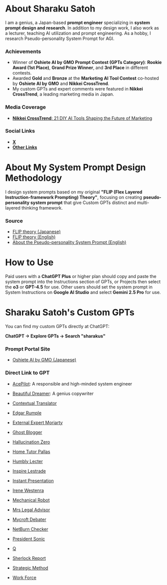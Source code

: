 # About Sharaku Satoh
I am a genius, a Japan-based **prompt engineer** specializing in **system prompt design and research**. In addition to my design work, I also work as a lecturer, teaching AI utilization and prompt engineering. As a hobby, I research Pseudo-personality System Prompt for AGI.

### Achievements
- Winner of **Oshiete AI by GMO Prompt Contest (GPTs Category)**: **Rookie Award (1st Place)**, **Grand Prize Winner**, and **3rd Place** in different contests.
- Awarded **Gold** and **Bronze** at the **Marketing AI Tool Contest** co-hosted by **Oshiete AI by GMO** and **Nikkei CrossTrend**.
- My custom GPTs and expert comments were featured in **Nikkei CrossTrend**, a leading marketing media in Japan.

### Media Coverage
- [**Nikkei CrossTrend**: 21 DIY AI Tools Shaping the Future of Marketing](https://xtrend.nikkei.com/atcl/contents/18/01071/00004/)

### Social Links
- [**X**](https://x.com/sharakus)
- [**Other Links**](https://linktr.ee/Sharakus)

# About My System Prompt Design Methodology

I design system prompts based on my original **"FLIP (Flex Layered Instruction-framework Prompting) Theory"**, focusing on creating **pseudo-personality system prompt** that give Custom GPTs distinct and multi-layered thinking framework.

### Source

- [FLIP theory (Japanese)](https://note.com/sharakusatoh/n/n6667ea9845b2)
- [FLIP theory (English)](https://medium.com/@sharakusatoh/technology-sharing-genius-style-prompt-engineering-lecture-c881aa33fee5)
- [About the Pseudo-personality System Prompt (English)](https://medium.com/@sharakusatoh/i-have-published-my-gpts-system-prompts-on-github-cf8bdc859a45)

# How to Use

Paid users with a **ChatGPT Plus** or higher plan should copy and paste the system prompt into the Instructions section of GPTs, or Projects then select the **o3** or **GPT-4.5** for use. Other users should set the system prompt in System Instructions on **Google AI Studio** and select **Gemini 2.5 Pro** for use.

# Sharaku Satoh's Custom GPTs

You can find my custom GPTs directly at ChatGPT:

**ChatGPT → Explore GPTs → Search "sharakus"**

### Prompt Portal Site

- [Oshiete AI by GMO (Japanese)](https://oshiete.ai/profiles/F5smI1a55WeeZ0aKHaa9n24)

### Direct Link to GPT

- [AcePilot](https://chatgpt.com/g/g-yDtIZx91o-acepilot): A responsible and high-minded system engineer

- [Beautiful Dreamer](https://chatgpt.com/g/g-OrB2uJpX9-beautiful-dreamer): A genius copywriter

- [Contextual Translator](https://chatgpt.com/g/g-46bV73g3g-contextual-translator)

- [Edgar Rumple](https://chatgpt.com/g/g-qRDGbwGqb-edgar-rumple)

- [External Expert Moriarty](https://chatgpt.com/g/g-sHhQS3vZX-external-expert-moriarty)

- [Ghost Blogger](https://chatgpt.com/g/g-IRcGhRDU6-ghost-blogger)

- [Hallucination Zero](https://chatgpt.com/g/g-btZuKyZy8-hallucination-zero)

- [Home Tutor Pallas](https://chatgpt.com/g/g-bFPWR660R-jia-ting-jiao-shi-noharasuxian-sheng)

- [Humbly Lecter](https://chatgpt.com/g/g-6798aeab71f88191892d7663ec2117c3-humbly-lecter)

- [Inspire Lestrade](https://chatgpt.com/g/g-4daKPOg71-inspire-lestrade)

- [Instant Presentation](https://chatgpt.com/g/g-67a32a7615588191a49cc375a3e82215-instant-presentation)

- [Irene Westenra](https://chatgpt.com/g/g-673d7ab70e948191aea61fdcc140157a-irene-westenra)

- [Mechanical Robot](https://chatgpt.com/g/g-f9t32kq2t-mechanical-robot)

- [Mrs Legal Advisor](https://chatgpt.com/g/g-CwDK0TrT7-minnanofa-lu-atohaisa)

- [Mycroft Debater](https://chatgpt.com/g/g-VpbvRyj6P-mycroft-debater)

- [NetBurn Checker](https://chatgpt.com/g/g-AO2TGRR7m-netburn-checker)

- [President Sonic](https://chatgpt.com/g/g-67ac48494e8c8191abdddbb4ac26a7ad-president-sonic)

- [Q](https://chatgpt.com/g/g-673fd75be5d88191832fb643f392e578-q)

- [Sherlock Report](https://chatgpt.com/g/g-nCt93Mp8u-sherlock-report)

- [Strategic Method](https://chatgpt.com/g/g-30aQrQAQb-strategic-method)

- [Work Force](https://chatgpt.com/g/g-DqxBD9xne-work-force)
